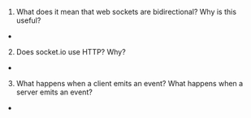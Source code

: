
1. What does it mean that web sockets are bidirectional? Why is this useful?
- 
2. Does socket.io use HTTP? Why?
- 
3. What happens when a client emits an event? What happens when a server emits an event?
- 
